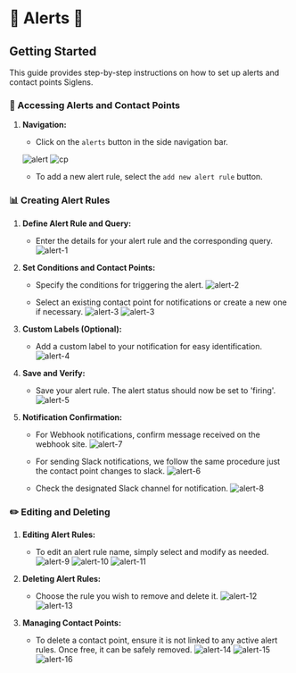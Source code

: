 
# 🚨 Alerts 🚨

## Getting Started

This guide provides step-by-step instructions on how to set up alerts and contact points Siglens.

### 📌 Accessing Alerts and Contact Points

1. **Navigation:**
   - Click on the `alerts` button in the side navigation bar. 

   ![alert](/static/img/initial-alert-page.png)
   ![cp](/static/img/initial-cp-page.png)
   

   - To add a new alert rule, select the `add new alert rule` button. 


### 📊 Creating Alert Rules

1. **Define Alert Rule and Query:**
   - Enter the details for your alert rule and the corresponding query.
   ![alert-1](/static/img/alert-1.png)

2. **Set Conditions and Contact Points:**
   - Specify the conditions for triggering the alert.
   ![alert-2](/static/img/alert-2.png)


   - Select an existing contact point for notifications or create a new one if necessary.
   ![alert-3](/static/img/alert-3.png)
   ![alert-3](/static/img/alert-3.1.png)


3. **Custom Labels (Optional):**
   - Add a custom label to your notification for easy identification.
   ![alert-4](/static/img/alert-4.png)

4. **Save and Verify:**
   - Save your alert rule. The alert status should now be set to 'firing'.
   ![alert-5](/static/img/alert-5.png)



5. **Notification Confirmation:**
   - For Webhook notifications, confirm message received on the webhook site.
   ![alert-7](/static/img/alert-7.png)

   - For sending Slack notifications, we follow the same procedure just the contact point changes to slack. 
   ![alert-6](/static/img/alert-6.png)

   - Check the designated Slack channel for notification.
   ![alert-8](/static/img/alert-8.png)

### ✏️ Editing and Deleting

1. **Editing Alert Rules:**
   - To edit an alert rule name, simply select and modify as needed.
   ![alert-9](/static/img/alert-9.png)
   ![alert-10](/static/img/alert-10.png)
   ![alert-11](/static/img/alert-11.png)

2. **Deleting Alert Rules:**
   - Choose the rule you wish to remove and delete it.
   ![alert-12](/static/img/alert-12.png)
   ![alert-13](/static/img/alert-13.png)


3. **Managing Contact Points:**
   - To delete a contact point, ensure it is not linked to any active alert rules. Once free, it can be safely removed.
   ![alert-14](/static/img/alert-14.png)
   ![alert-15](/static/img/alert-15.png)
   ![alert-16](/static/img/alert-16.png)































